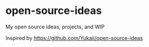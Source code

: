 # open-source-ideas
My open source ideas, projects, and WIP

Inspired by https://github.com/Yukaii/open-source-ideas
